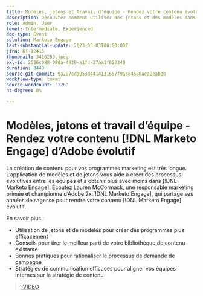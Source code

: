 ```yaml
---
title: Modèles, jetons et travail d’équipe - Rendez votre contenu évolutif
description: Découvrez comment utiliser des jetons et des modèles dans  [!DNL Marketo Engage]. Découvrez des conseils pour tirer le meilleur parti de votre bibliothèque de contenu existante.
role: Admin, User
level: Intermediate, Experienced
doc-type: Event
solution: Marketo Engage
last-substantial-update: 2023-03-03T00:00:00Z
jira: KT-12415
thumbnail: 3416250.jpeg
exl-id: 2526c088-08da-4839-a1f4-27aa1f620340
duration: 3440
source-git-commit: 9a297cda953d4414131657f9ac84580aea0eabeb
workflow-type: tm+mt
source-wordcount: '126'
ht-degree: 0%

---
```


# Modèles, jetons et travail d’équipe - Rendez votre contenu [!DNL Marketo Engage] d’Adobe évolutif

La création de contenu pour vos programmes marketing est très longue. L’application de modèles et de jetons vous aide à créer des processus évolutives entre les équipes et à obtenir plus avec moins dans [!DNL Marketo Engage]. Écoutez Lauren McCormack, une responsable marketing primée et championne d’Adobe 2x [!DNL Marketo Engage], qui partage ses années de sagesse pour rendre votre contenu [!DNL Marketo Engage] évolutif.

En savoir plus :

* Utilisation de jetons et de modèles pour créer des programmes plus efficacement
* Conseils pour tirer le meilleur parti de votre bibliothèque de contenu existante
* Bonnes pratiques pour rationaliser le processus de demande de campagne
* Stratégies de communication efficaces pour aligner vos équipes internes sur la stratégie de contenu

>[!VIDEO](https://video.tv.adobe.com/v/3416250/?quality=12&learn=on)
